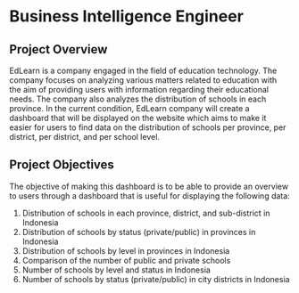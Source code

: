 # Business Intelligence Engineer 

## Project Overview
EdLearn is a company engaged in the field of education technology. The company focuses on analyzing various matters related to 
education with the aim of providing users with information regarding their educational needs. The company also analyzes the distribution of schools in 
each province. In the current condition, EdLearn company will create a dashboard that will be displayed on the website which aims to 
make it easier for users to find data on the distribution of schools per province, per district, per district, and per school level.


## Project Objectives
The objective of making this dashboard is to be able to provide an overview to users through a dashboard that is 
useful for displaying the following data:
1. Distribution of schools in each province, district, and sub-district in Indonesia
2. Distribution of schools by status (private/public) in provinces in Indonesia
3. Distribution of schools by level in provinces in Indonesia
4. Comparison of the number of public and private schools
5. Number of schools by level and status in Indonesia
6. Number of schools by status (private/public) in city districts in Indonesia
